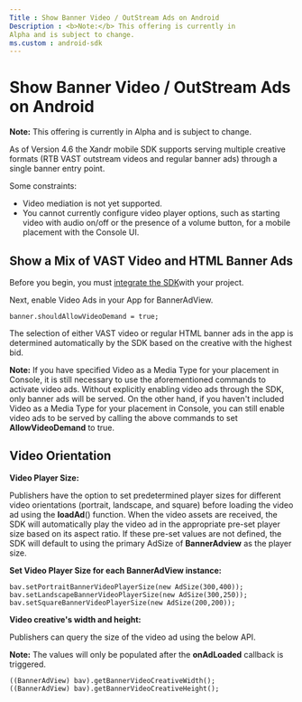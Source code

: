 ```yaml
---
Title : Show Banner Video / OutStream Ads on Android
Description : <b>Note:</b> This offering is currently in
Alpha and is subject to change.
ms.custom : android-sdk
---
```



# Show Banner Video / OutStream Ads on Android





<b>Note:</b> This offering is currently in
Alpha and is subject to change.



As of Version 4.6 the Xandr mobile SDK supports
serving multiple creative formats (RTB VAST outstream videos and regular
banner ads) through a single banner entry point.

Some constraints:

- Video mediation is not yet supported.
- You cannot currently configure video player options, such as starting
  video with audio on/off or the presence of a volume button, for a
  mobile placement with the Console UI.


## Show a Mix of VAST Video and HTML Banner Ads

Before you begin, you must <a
href="android-sdk-integration-instructions.md"
class="xref" target="_blank">integrate the SDK</a>with your project. 



Next, enable Video Ads in your App for BannerAdView.

``` pre
banner.shouldAllowVideoDemand = true;
```





The selection of either VAST video or regular HTML banner ads in the app
is determined automatically by the SDK based on the creative with the
highest bid.


<b>Note:</b> If you have specified Video as a
Media Type for your placement in Console, it is still necessary to use
the aforementioned commands to activate video ads. Without explicitly
enabling video ads through the SDK, only banner ads will be served. On
the other hand, if you haven't included Video as a Media Type for your
placement in Console, you can still enable video ads to be served by
calling the above commands to set **AllowVideoDemand** to true.








## Video Orientation

**Video Player Size:**

Publishers have the option to set predetermined player sizes for
different video orientations (portrait, landscape, and square) before
loading the video ad using the **loadAd**() function. When the video
assets are received, the SDK will automatically play the video ad in the
appropriate pre-set player size based on its aspect ratio. If these
pre-set values are not defined, the SDK will default to using the
primary AdSize of **BannerAdview** as the player size.

**Set Video Player Size for each BannerAdView instance:**

``` pre
bav.setPortraitBannerVideoPlayerSize(new AdSize(300,400));
bav.setLandscapeBannerVideoPlayerSize(new AdSize(300,250));
bav.setSquareBannerVideoPlayerSize(new AdSize(200,200));
```

**Video creative's width and height:**



Publishers can query the size of the video ad using the below API.


<b>Note:</b> The values will only be populated
after the **onAdLoaded** callback is triggered.



``` pre
((BannerAdView) bav).getBannerVideoCreativeWidth();
((BannerAdView) bav).getBannerVideoCreativeHeight();
```








